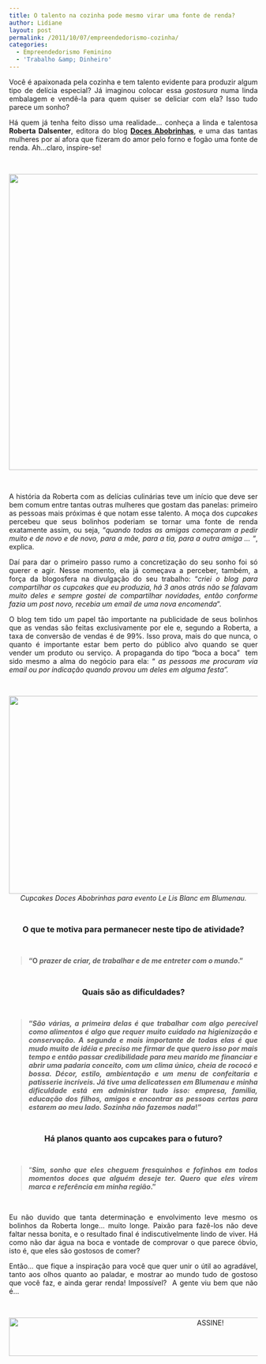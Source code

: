 ```yaml
---
title: O talento na cozinha pode mesmo virar uma fonte de renda?
author: Lidiane
layout: post
permalink: /2011/10/07/empreendedorismo-cozinha/
categories:
  - Empreendedorismo Feminino
  - 'Trabalho &amp; Dinheiro'
---
```

<p style="text-align: justify;">
  Você é apaixonada pela cozinha e tem talento evidente para produzir algum tipo de delícia especial? Já imaginou colocar essa <em>gostosura</em> numa linda embalagem e vendê-la para quem quiser se deliciar com ela? Isso tudo parece um sonho?
</p>

<p style="text-align: justify;" align="justify">
  Há quem já tenha feito disso uma realidade… conheça a linda e talentosa <strong>Roberta Dalsenter</strong>, editora do blog <strong><a href="http://docesabobrinhas.com/" target="_blank" rel="noopener noreferrer">Doces Abobrinhas</a></strong>, e uma das tantas mulheres por aí afora que fizeram do amor pelo forno e fogão uma fonte de renda. Ah…claro, inspire-se!
</p>

&nbsp;

<p align="center">
  <a href="https://www.trololodemulher.com.br/2011/10/Roberta-Dalsenter-Doces-Abobrinhas.png"><img class="alignnone size-full wp-image-7003" title="Roberta Dalsenter - Doces Abobrinhas" src="https://www.trololodemulher.com.br/2011/10/Roberta-Dalsenter-Doces-Abobrinhas.png" alt="" width="563" height="600" /></a>
</p>

&nbsp;

<p align="justify">
  A história da Roberta com as delícias culinárias teve um início que deve ser bem comum entre tantas outras mulheres que gostam das panelas: primeiro as pessoas mais próximas é que notam esse talento. A moça dos <em>cupcakes</em> percebeu que seus bolinhos poderiam se tornar uma fonte de renda exatamente assim, ou seja, “<em>quando todas as amigas começaram a pedir muito e de novo e de novo, para a mãe, para a tia, para a outra amiga &#8230; “</em>, explica.
</p>

<p align="justify">
  Daí para dar o primeiro passo rumo a concretização do seu sonho foi só querer e agir. Nesse momento, ela já começava a perceber, também, a força da blogosfera na divulgação do seu trabalho: “<em>criei o blog para compartilhar os cupcakes que eu produzia, há 3 anos atrás não se falavam muito deles e sempre gostei de compartilhar novidades, então conforme fazia um post novo, recebia um email de uma nova encomenda</em>”.
</p>

<p align="justify">
  O blog tem tido um papel tão importante na publicidade de seus bolinhos que as vendas são feitas exclusivamente por ele e, segundo a Roberta, a taxa de conversão de vendas é de 99%. Isso prova, mais do que nunca, o quanto é importante estar bem perto do público alvo quando se quer vender um produto ou serviço. A propaganda do tipo “boca a boca”  tem sido mesmo a alma do negócio para ela: “ <em>as pessoas me procuram via email ou por indicação quando provou um deles em alguma festa”.</em>
</p>

&nbsp;

<p align="center">
  <a href="https://www.trololodemulher.com.br/2011/10/cupcakes-doces-abobrinhas.jpg"><img class="alignnone size-full wp-image-7000" title="cupcakes - doces abobrinhas" src="https://www.trololodemulher.com.br/2011/10/cupcakes-doces-abobrinhas.jpg" alt="" width="600" height="401" /></a><br /> <em>Cupcakes Doces Abobrinhas para evento Le Lis Blanc em Blumenau.</em>
</p>

&nbsp;

<p align="center">
  <strong><span style="font-size: medium;">O que te motiva para permanecer neste tipo de atividade?</span></strong>
</p>

&nbsp;

> **“O _prazer de criar, de trabalhar e de me entreter com o mundo_.”**

&nbsp;

<p align="center">
  <strong><span style="font-size: medium;">Quais são as dificuldades?</span></strong>
</p>

&nbsp;

> <p align="justify">
>   <strong>“<em>São várias, a primeira delas é que trabalhar com algo perecível como alimentos é algo que requer muito cuidado na higienização e conservação. A segunda e mais importante de todas elas é que mudo muito de idéia e preciso me firmar de que quero isso por mais tempo e então passar credibilidade para meu marido me financiar e abrir uma padaria conceito, com um clima único, cheia de rococó e bossa. Décor, estilo, ambientação e um menu de confeitaria e patisserie incríveis. Já tive uma delicatessen em Blumenau e minha dificuldade está em administrar tudo isso: empresa, familia, educação dos filhos, amigos e encontrar as pessoas certas para estarem ao meu lado. Sozinha não fazemos nada</em>!”</strong>
> </p>

&nbsp;

<p align="center">
  <strong><span style="font-size: medium;">Há planos quanto aos cupcakes para o futuro?</span></strong>
</p>

&nbsp;

> <p align="justify">
>   “<strong><em>Sim, sonho que eles cheguem fresquinhos e fofinhos em todos momentos doces que alguém deseje ter. Quero que eles virem marca e referência em minha região</em>.”</strong>
> </p>

&nbsp;

<p align="justify">
  Eu não duvido que tanta determinação e envolvimento leve mesmo os bolinhos da Roberta longe… muito longe. Paixão para fazê-los não deve faltar nessa bonita, e o resultado final é indiscutivelmente lindo de viver. Há como não dar água na boca e vontade de comprovar o que parece óbvio, isto é, que eles são gostosos de comer?
</p>

<p align="justify">
  Então… que fique a inspiração para você que quer unir o útil ao agradável, tanto aos olhos quanto ao paladar, e mostrar ao mundo tudo de gostoso que você faz, e ainda gerar renda! Impossível?  A gente viu bem que não é&#8230;
</p>

&nbsp;

<p align="center">
  <a href="http://feedburner.google.com/fb/a/mailverify?uri=blogBichaFemea&loc=en_US" target="_blank" rel="noopener noreferrer"><img class="alignnone size-full wp-image-10439" src="https://www.trololodemulher.com.br/2014/09/ASSINE.png" alt="ASSINE!" width="800" height="78" /></a>
</p>